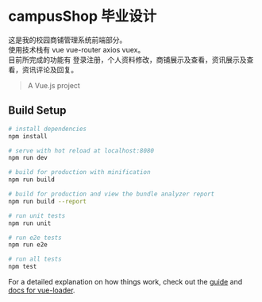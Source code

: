 # campusShop 毕业设计
这是我的校园商铺管理系统前端部分。<br>
使用技术栈有 vue vue-router axios vuex。<br>
目前所完成的功能有 登录注册，个人资料修改，商铺展示及查看，资讯展示及查看，资讯评论及回复。
> A Vue.js project

## Build Setup

``` bash
# install dependencies
npm install

# serve with hot reload at localhost:8080
npm run dev

# build for production with minification
npm run build

# build for production and view the bundle analyzer report
npm run build --report

# run unit tests
npm run unit

# run e2e tests
npm run e2e

# run all tests
npm test
```

For a detailed explanation on how things work, check out the [guide](http://vuejs-templates.github.io/webpack/) and [docs for vue-loader](http://vuejs.github.io/vue-loader).
